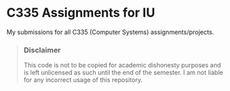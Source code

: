 # C335 Assignments for IU
My submissions for all C335 (Computer Systems) assignments/projects.

> ### Disclaimer
> This code is not to be copied for academic dishonesty purposes and is left unlicensed as such until the end of the semester. I am not liable for any incorrect usage of this repository.